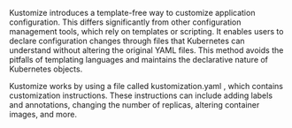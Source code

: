 Kustomize introduces
a template-free way to customize application configuration. This differs significantly from other
configuration management tools, which rely on templates or scripting. It enables users to declare
configuration changes through files that Kubernetes can understand without altering the original YAML
files. This method avoids the pitfalls of templating languages and maintains the declarative nature of
Kubernetes objects.

Kustomize works by using a file called kustomization.yaml , which contains customization instructions.
These instructions can include adding labels and annotations, changing the number of replicas, altering
container images, and more.